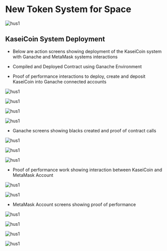 # New Token System for Space 

![hus1](./images/HW_image.png)

## KaseiCoin System Deployment

* Below are action screens showing deployment of the KaseiCoin system with Ganache and MetaMask systems interactions

* Compiled and Deployed Contract using Ganache Environment 

* Proof of performance interactions to deploy, create and deposit KaseiCoin into Ganache connected accounts

![hus1](./images/1G.png)

![hus1](./images/2G.png)

![hus1](./images/3G.png)

![hus1](./images/4G.png)

* Ganache screens showing blacks created and proof of contract calls

![hus1](./images/G1.png)

![hus1](./images/G2.png)

![hus1](./images/G3.png)

* Proof of performance work showing interaction between KaseiCoin and MetaMask Account

![hus1](./images/1MM.png)

![hus1](./images/2MM.png)

* MetaMask Account screens showing proof of performance 

![hus1](./images/MM1.png)

![hus1](./images/MM2.png)

![hus1](./images/GMM-4.png)

![hus1](./images/GMM-5.png)
